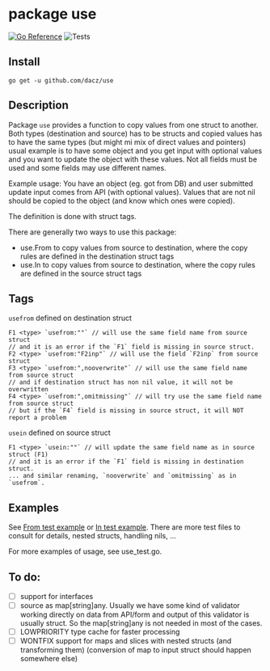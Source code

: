 # package use

[![Go Reference](https://pkg.go.dev/badge/github.com/dacz/use.svg)](https://pkg.go.dev/github.com/dacz/use) ![Tests](https://github.com/dacz/use/actions/workflows/ci.yml/badge.svg)

## Install

`go get -u github.com/dacz/use`

## Description

Package `use` provides a function to copy values from one struct to another.
Both types (destination and source) has to be structs and copied values
has to have the same types (but might mi mix of direct values and pointers)
usual example is to have some object and you get input with optional values
and you want to update the object with these values. Not all fields must be used
and some fields may use different names.

Example usage: You have an object (eg. got from DB) and user submitted update input comes from API (with optional values). Values that are not nil should be copied to the object (and know which ones were copied).

The definition is done with struct tags.

There are generally two ways to use this package:
  - use.From to copy values from source to destination,
    where the copy rules are defined in the destination struct tags
  - use.In to copy values from source to destination,
    where the copy rules are defined in the source struct tags

## Tags

`usefrom` defined on destination struct

    F1 <type> `usefrom:""` // will use the same field name from source struct
    // and it is an error if the `F1` field is missing in source struct.
    F2 <type> `usefrom:"F2inp"` // will use the field `F2inp` from source struct
    F3 <type> `usefrom:",nooverwrite"` // will use the same field name from source struct
    // and if destination struct has non nil value, it will not be overwritten
    F4 <type> `usefrom:",omitmissing"` // will try use the same field name from source struct
    // but if the `F4` field is missing in source struct, it will NOT report a problem

`usein` defined on source struct

    F1 <type> `usein:""` // will update the same field name as in source struct (F1)
    // and it is an error if the `F1` field is missing in destination struct.
    ... and similar renaming, `nooverwrite` and `omitmissing` as in `usefrom`.

## Examples

See [From test example](from_example_test.go) or [In test example](in_example_test.go). There are more test files to consult for details, nested structs, handling nils, ...

For more examples of usage, see use_test.go.

## To do:
  - [ ] support for interfaces
  - [ ] source as map[string]any. Usually we have some kind of validator working directly on data from API/form and output of this validator is usually struct. So the map[string]any is not needed in most of the cases.
  - [ ] LOWPRIORITY type cache for faster processing
  - [ ] WONTFIX support for maps and slices with nested structs (and transforming them)
    (conversion of map to input struct should happen somewhere else)
